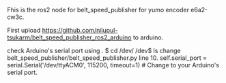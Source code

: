 Fhis is the ros2 node for belt_speed_publisher for yumo encoder e6a2-cw3c.

First upload https://github.com/nilupul-tsukarm/belt_speed_publisher_ros2_arduino to arduino.

check Arduino's serial port using .
            $ cd /dev/
            /dev$ ls
change belt_speed_publisher/belt_speed_publisher.py line 10.
    self.serial_port = serial.Serial('/dev/ttyACM0', 115200, timeout=1)  # Change to your Arduino's serial port.
